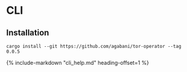 # CLI

## Installation

```
cargo install --git https://github.com/agabani/tor-operator --tag 0.0.5
```

{%
   include-markdown "cli_help.md"
   heading-offset=1
%}
